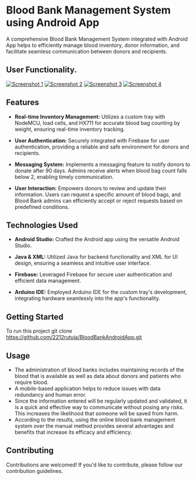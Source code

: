 # Blood Bank Management System using Android App

A comprehensive Blood Bank Management System integrated with Android App helps to efficiently manage blood inventory, donor information, and facilitate seamless communication between donors and recipients.

## User Functionality.

[![Screenshot 1](screenshots/User_signin.jpg)](screenshots/User_signin.jpg)
[![Screenshot 2](screenshots/User_dashboard.jpg)](screenshots/User_dashboard.jpg)
[![Screenshot 3](screenshots/User_bloodrequest.jpg)](screenshots/User_bloodrequest.jpg)
[![Screenshot 4](screenshots/Donation_history.jpg)](screenshots/Donation_history.jpg)

## Features

- **Real-time Inventory Management:** Utilizes a custom tray with NodeMCU, load cells, and HX711 for accurate blood bag counting by weight, ensuring real-time inventory tracking.

- **User Authentication:** Securely integrated with Firebase for user authentication, providing a reliable and safe environment for donors and recipients.

- **Messaging System:** Implements a messaging feature to notify donors to donate after 90 days. Admins receive alerts when blood bag count falls below 2, enabling timely communication.

- **User Interaction:** Empowers donors to review and update their information. Users can request a specific amount of blood bags, and Blood Bank admins can efficiently accept or reject requests based on predefined conditions.

## Technologies Used

- **Android Studio:** Crafted the Android app using the versatile Android Studio.
  
- **Java & XML:** Utilized Java for backend functionality and XML for UI design, ensuring a seamless and intuitive user interface.

- **Firebase:** Leveraged Firebase for secure user authentication and efficient data management.

- **Arduino IDE:** Employed Arduino IDE for the custom tray's development, integrating hardware seamlessly into the app's functionality.



## Getting Started

To run this project 
git clone https://github.com/2212rutuja/BloodBankAndroidApp.git

## Usage
- The administration of blood banks includes maintaining records of the blood that is available as well as data about donors and patients who require blood.
- A mobile-based application helps to reduce issues with data redundancy and human error.
- Since the information entered will be regularly updated and validated, it is a quick and effective way to communicate without posing any risks. This increases the likelihood that someone will be saved from harm.
- According to the results, using the online blood bank management system over the manual method provides several advantages and benefits that increase its efficacy and efficiency.


## Contributing
Contributions ane welcomed! If you'd like to contribute, please follow our contribution guidelines.


